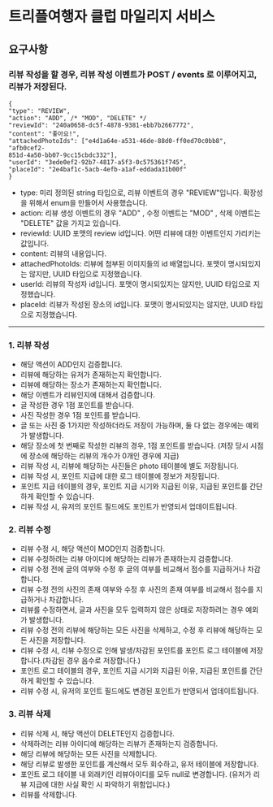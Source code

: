 # 트리플여행자 클럽 마일리지 서비스

## 요구사항 
### 리뷰 작성을 할 경우, 리뷰 작성 이벤트가 POST / events 로 이루어지고, 리뷰가 저장된다.

```
{
"type": "REVIEW",
"action": "ADD", /* "MOD", "DELETE" */
"reviewId": "240a0658-dc5f-4878-9381-ebb7b2667772",
"content": "좋아요!",
"attachedPhotoIds": ["e4d1a64e-a531-46de-88d0-ff0ed70c0bb8", "afb0cef2-
851d-4a50-bb07-9cc15cbdc332"],
"userId": "3ede0ef2-92b7-4817-a5f3-0c575361f745",
"placeId": "2e4baf1c-5acb-4efb-a1af-eddada31b00f"
}
```
* type: 미리 정의된 string 타입으로, 리뷰 이벤트의 경우 "REVIEW"입니다. 확장성을 위해서 enum을 만들어서 사용했습니다.
* action: 리뷰 생성 이벤트의 경우 "ADD" , 수정 이벤트는 "MOD" , 삭제 이벤트는 "DELETE" 값을 가지고 있습니다.
* reviewId: UUID 포맷의 review id입니다. 어떤 리뷰에 대한 이벤트인지 가리키는 값입니다.
* content: 리뷰의 내용입니다.
* attachedPhotoIds: 리뷰에 첨부된 이미지들의 id 배열입니다. 포맷이 명시되있지는 않지만, UUID 타입으로 지정했습니다.
* userId: 리뷰의 작성자 id입니다. 포맷이 명시되있지는 않지만, UUID 타입으로 지정했습니다.
* placeId: 리뷰가 작성된 장소의 id입니다. 포맷이 명시되있지는 않지만, UUID 타입으로 지정했습니다.

---

### 1. 리뷰 작성

* 해당 액션이 ADD인지 검증합니다.
* 리뷰에 해당하는 유저가 존재하는지 확인합니다.
* 리뷰에 해당하는 장소가 존재하는지 확인합니다.
* 해당 이벤트가 리뷰인지에 대해서 검증합니다.
* 글 작성한 경우 1점 포인트를 받습니다.
* 사진 작성한 경우 1점 포인트를 받습니다.
* 글 또는 사진 중 1가지만 작성하더라도 저장이 가능하며, 둘 다 없는 경우에는 예외가 발생합니다.
* 해당 장소에 첫 번째로 작성한 리뷰의 경우, 1점 포인트를 받습니다. (저장 당시 시점에 장소에 해당하는 리뷰의 개수가 0개인 경우에 지급)
* 리뷰 작성 시, 리뷰에 해당하는 사진들은 photo 테이블에 별도 저장됩니다.
* 리뷰 작성 시, 포인트 지급에 대한 로그 테이블에 정보가 저장됩니다.
* 포인트 지급 테이블의 경우, 포인트 지급 시기와 지급된 이유, 지급된 포인트를 간단하게 확인할 수 있습니다.
* 리뷰 작성 시, 유저의 포인트 필드에도 포인트가 반영되서 업데이트됩니다.


### 2. 리뷰 수정

* 리뷰 수정 시, 해당 액션이 MOD인지 검증합니다.
* 리뷰 수정하려는 리뷰 아이디에 해당하는 리뷰가 존재하는지 검증합니다.
* 리뷰 수정 전에 글의 여부와 수정 후 글의 여부를 비교해서 점수를 지급하거나 차감합니다.
* 리뷰 수정 전의 사진의 존재 여부와 수정 후 사진의 존재 여부를 비교해서 점수를 지급하거나 차감합니다.
* 리뷰를 수정하면서, 글과 사진을 모두 입력하지 않은 상태로 저장하려는 경우 예외가 발생합니다.
* 리뷰 수정 전의 리뷰에 해당하는 모든 사진을 삭제하고, 수정 후 리뷰에 해당하는 모든 사진을 저장합니다.
* 리뷰 수정 시, 리뷰 수정으로 인해 발생/차감된 포인트를 포인트 로그 테이블에 저장합니다.(차감된 경우 음수로 저장합니다.)
* 포인트 로그 테이블의 경우, 포인트 지급 시기와 지급된 이유, 지급된 포인트를 간단하게 확인할 수 있습니다.
* 리뷰 수정 시, 유저의 포인트 필드에도 변경된 포인트가 반영되서 업데이트됩니다.

### 3. 리뷰 삭제

* 리뷰 삭제 시, 해당 액션이 DELETE인지 검증합니다.
* 삭제하려는 리뷰 아이디에 해당하는 리뷰가 존재하는지 검증합니다.
* 해당 리뷰에 해당하는 모든 사진을 삭제합니다.
* 해당 리뷰로 발생한 포인트를 계산해서 모두 회수하고, 유저 테이블에 저장합니다.
* 포인트 로그 테이블 내 외래키인 리뷰아이디를 모두 null로 변경합니다. (유저가 리뷰 지급에 대한 사실 확인 시 파악하기 위함입니다.)
* 리뷰를 삭제합니다.
